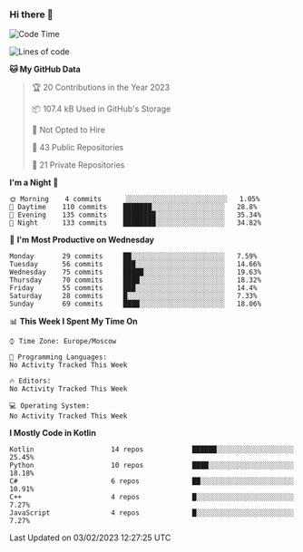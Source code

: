 ### Hi there 👋

<!--
**semwai/semwai** is a ✨ _special_ ✨ repository because its `README.md` (this file) appears on your GitHub profile.

Here are some ideas to get you started:

- 🔭 I’m currently working on ...
- 🌱 I’m currently learning ...
- 👯 I’m looking to collaborate on ...
- 🤔 I’m looking for help with ...
- 💬 Ask me about ...
- 📫 How to reach me: ...
- 😄 Pronouns: ...
- ⚡ Fun fact: ...
-->


<!--START_SECTION:waka-->
![Code Time](http://img.shields.io/badge/Code%20Time-0%20secs-blue)

![Lines of code](https://img.shields.io/badge/From%20Hello%20World%20I%27ve%20Written-1%20Million%20lines%20of%20code-blue)

**🐱 My GitHub Data** 

> 🏆 20 Contributions in the Year 2023
 > 
> 📦 107.4 kB Used in GitHub's Storage 
 > 
> 🚫 Not Opted to Hire
 > 
> 📜 43 Public Repositories 
 > 
> 🔑 21 Private Repositories  
 > 
**I'm a Night 🦉** 

```text
🌞 Morning    4 commits      ░░░░░░░░░░░░░░░░░░░░░░░░░   1.05% 
🌆 Daytime    110 commits    ███████░░░░░░░░░░░░░░░░░░   28.8% 
🌃 Evening    135 commits    ████████░░░░░░░░░░░░░░░░░   35.34% 
🌙 Night      133 commits    ████████░░░░░░░░░░░░░░░░░   34.82%

```
📅 **I'm Most Productive on Wednesday** 

```text
Monday       29 commits     ██░░░░░░░░░░░░░░░░░░░░░░░   7.59% 
Tuesday      56 commits     ███░░░░░░░░░░░░░░░░░░░░░░   14.66% 
Wednesday    75 commits     █████░░░░░░░░░░░░░░░░░░░░   19.63% 
Thursday     70 commits     ████░░░░░░░░░░░░░░░░░░░░░   18.32% 
Friday       55 commits     ███░░░░░░░░░░░░░░░░░░░░░░   14.4% 
Saturday     28 commits     █░░░░░░░░░░░░░░░░░░░░░░░░   7.33% 
Sunday       69 commits     ████░░░░░░░░░░░░░░░░░░░░░   18.06%

```


📊 **This Week I Spent My Time On** 

```text
⌚︎ Time Zone: Europe/Moscow

💬 Programming Languages: 
No Activity Tracked This Week

🔥 Editors: 
No Activity Tracked This Week

💻 Operating System: 
No Activity Tracked This Week

```

**I Mostly Code in Kotlin** 

```text
Kotlin                   14 repos            ██████░░░░░░░░░░░░░░░░░░░   25.45% 
Python                   10 repos            ████░░░░░░░░░░░░░░░░░░░░░   18.18% 
C#                       6 repos             ██░░░░░░░░░░░░░░░░░░░░░░░   10.91% 
C++                      4 repos             █░░░░░░░░░░░░░░░░░░░░░░░░   7.27% 
JavaScript               4 repos             █░░░░░░░░░░░░░░░░░░░░░░░░   7.27%

```



 Last Updated on 03/02/2023 12:27:25 UTC
<!--END_SECTION:waka-->
